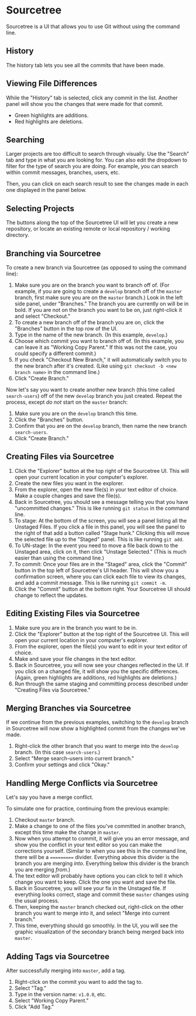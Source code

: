 # Sourcetree

Sourcetree is a UI that allows you to use Git without using the command line.


## History

The history tab lets you see all the commits that have been made.


## Viewing File Differences

While the "History" tab is selected, click any commit in the list.  Another panel will show you the changes that were made for that commit.

- Green highlights are additions.
- Red highlights are deletions.


## Searching

Larger projects are too difficult to search through visually.  Use the "Search" tab and type in what you are looking for.  You can also edit the dropdown to filter for the type of search you are doing.  For example, you can search within commit messages, branches, users, etc.

Then, you can click on each search result to see the changes made in each one displayed in the panel below.


## Selecting Projects

The buttons along the top of the Sourcetree UI will let you create a new repository, or locate an existing remote or local repository / working directory.


## Branching via Sourcetree

To create a new branch via Sourcetree (as opposed to using the command line):

1. Make sure you are on the branch you want to branch off of.  (For example, if you are going to create a `develop` branch off of the `master` branch, first make sure you are on the `master` branch.)  Look in the left side panel, under "Branches."  The branch you are currently on will be in bold.  If you are not on the branch you want to be on, just right-click it and select "Checkout."
2. To create a new branch off of the branch you are on, click the "Branches" button in the top row of the UI.
3. Type in the name of the new branch.  (In this example, `develop`.)
4. Choose which commit you want to branch off of.  (In this example, you can leave it as "Working Copy Parent."  If this was not the case, you could specify a different commit.)
5. If you check "Checkout New Branch," it will automatically switch you to the new branch after it's created.  (Like using `git checkout -b <new branch name>` in the command line.)
6. Click "Create Branch."


Now let's say you want to create another new branch (this time called `search-users`) off of the new `develop` branch you just created.  Repeat the process, except *do not* start on the `master` branch:

1. Make sure you are on the `develop` branch this time.
2. Click the "Branches" button.
3. Confirm that you are on the `develop` branch, then name the new branch `search-users`.
4. Click "Create Branch."


## Creating Files via Sourcetree

1. Click the "Explorer" button at the top right of the Sourcetree UI.  This will open your current location in your computer's explorer.
2. Create the new files you want in the explorer.
3. From the explorer, open the new file(s) in your text editor of choice.  Make a couple changes and save the file(s).
4. Back in Sourcetree, you should see a message telling you that you have "uncommitted changes."  This is like running `git status` in the command line.
5. To stage: At the bottom of the screen, you will see a panel listing all the Unstaged Files.  If you click a file in this panel, you will see the panel to the right of that add a button called "Stage hunk."  Clicking this will move the selected file up to the "Staged" panel.  This is like running `git add`.
6. To UN-stage: In the event you need to move a file back down to the Unstaged area, click on it, then click "Unstage Selected."  (This is much easier than using the command line.)
7. To commit: Once your files are in the "Staged" area, click the "Commit" button in the top left of Sourcetree's UI header.  This will show you a confirmation screen, where you can click each file to view its changes, and add a commit message.  This is like running `git commit -m`.
8. Click the "Commit" button at the bottom right.  Your Sourcetree UI should change to reflect the updates.


## Editing Existing Files via Sourcetree

1. Make sure you are in the branch you want to be in.
2. Click the "Explorer" button at the top right of the Sourcetree UI.  This will open your current location in your computer's explorer.
3. From the explorer, open the file(s) you want to edit in your text editor of choice.
4. Make and save your file changes in the text editor.
5. Back in Sourcetree, you will now see your changes reflected in the UI.  If you click on a changed file, it will show you the specific differences.  (Again, green highlights are additions, red highlights are deletions.)
6. Run through the same staging and committing process described under "Creating Files via Sourcetree."


## Merging Branches via Sourcetree

If we continue from the previous examples, switching to the `develop` branch in Sourcetree will now show a highlighted commit from the changes we've made.

1. Right-click the other branch that you want to merge into the `develop` branch.  (In this case `search-users`.)
2. Select "Merge search-users into current branch."
3. Confirm your settings and click "Okay."


## Handling Merge Conflicts via Sourcetree

Let's say you have a merge conflict.

To simulate one for practice, continuing from the previous example:

1. Checkout `master` branch.
2. Make a change to one of the files you've committed in another branch, except this time make the change in `master`.
3. Now when you attempt to commit, it will give you an error message, and show you the conflict in your text editor so you can make the corrections yourself.  (Similar to when you see this in the command line, there will be a `=========` divider.  Everything above this divider is the branch you are merging *into*.  Everything below this divider is the branch you are merging *from*.)
4. The text editor will probably have options you can click to tell it which change you want to keep.  Click the one you want and save the file.
5. Back in Sourcetree, you will see your fix in the Unstaged file.  If everything looks correct, stage and commit these `master` changes using the usual process.
6. Then, keeping the `master` branch checked out, right-click on the other branch you want to merge into it, and select "Merge into current branch."
7. This time, everything should go smoothly.  In the UI, you will see the graphic visualization of the secondary branch being merged back into `master`.


## Adding Tags via Sourcetree

After successfully merging into `master`, add a tag.

1. Right-click on the commit you want to add the tag to.
2. Select "Tag."
3. Type in the version name: `v1.0.0`, etc.
4. Select "Working Copy Parent."
5. Click "Add Tag."